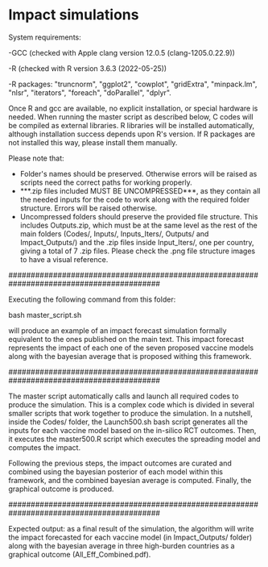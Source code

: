 # Impact simulations

System requirements:

-GCC (checked with Apple clang version 12.0.5 (clang-1205.0.22.9))

-R (checked with R version 3.6.3 (2022-05-25))

-R packages: "truncnorm", "ggplot2", "cowplot", "gridExtra", "minpack.lm", "nlsr", "iterators", "foreach", "doParallel", "dplyr".

Once R and gcc are available, no explicit installation, or special hardware is needed. When running the master script as described below, C codes will be compiled as external libraries. R libraries will be installed automatically, although installation success depends upon R's version. If R packages are not installed this way, please install them manually.

Please note that:<br>
<ul>
  <li>Folder's names should be preserved. Otherwise errors will be raised as scripts need the correct paths for working properly.</li>
  <li> ***.zip files included MUST BE UNCOMPRESSED***, as they contain all the needed inputs for the code to work along with the required folder structure. Errors will be raised otherwise.</li>
  <li>Uncompressed folders should preserve the provided file structure. This includes Outputs.zip, which must be at the same level as the rest of the main folders (Codes/, Inputs/, Inputs_Iters/, Outputs/ and Impact_Outputs/) and the .zip files inside Input_Iters/, one per country, giving a total of 7 .zip files. Please check the .png file structure images to have a visual reference.</li>
</ul>

##########################################################################################

Executing the following command from this folder:

bash master_script.sh

will produce an example of an impact forecast simulation formally equivalent to the ones published on the main text. This impact forecast represents the impact of each one of the seven proposed vaccine models along with the bayesian average that is proposed withing this framework.

##########################################################################################

The master script automatically calls and launch all required codes to produce the simulation. 
This is a complex code which is divided in several smaller scripts that work together to produce the simulation. In a nutshell, inside the Codes/ folder, the Launch500.sh bash script generates all the inputs for each vaccine model based on the in-silico RCT outcomes. Then, it executes the master500.R script which executes the spreading model and computes the impact. 

Following the previous steps, the impact outcomes are curated and combined using the bayesian posterior of each model within this framework, and the combined bayesian average is computed. Finally, the graphical outcome is produced.

##########################################################################################

Expected output: as a final result of the simulation, the algorithm will write the impact forecasted for each vaccine model (in Impact_Outputs/ folder) along with the bayesian average in three high-burden countries as a graphical outcome (All_Eff_Combined.pdf).

